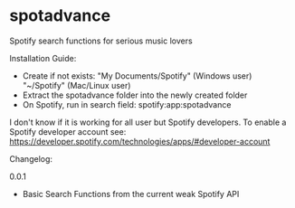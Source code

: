 spotadvance
===========

Spotify search functions for serious music lovers

Installation Guide:
- Create if not exists: 
  "My Documents/Spotify" (Windows user)
  "~/Spotify" (Mac/Linux user)
- Extract the spotadvance folder into the newly created folder
- On Spotify, run in search field: spotify:app:spotadvance

I don't know if it is working for all user but Spotify developers.
To enable a Spotify developer account see: https://developer.spotify.com/technologies/apps/#developer-account


Changelog:

0.0.1
- Basic Search Functions from the current weak Spotify API
